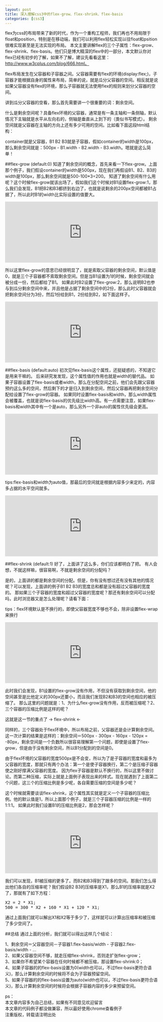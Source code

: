 ```yaml
---
layout: post
title: 深入理解css3中的flex-grow、flex-shrink、flex-basis
categories: [css3]
---
```


flex为css的布局带来了新的时代，作为一个重构工程师，我们再也不用局限于float和position，特别是在移动端，我们可以利用flex轻松实现以往float和psition很难实现甚至是无法实现的布局。
本文主要讲解flex的三个子属性：flex-grow、flex-shrink、flex-basis。他们只是博大精深的flex中的一部分，本文默认你对flex已经有初步的了解，如果不了解，建议先看看这里：http://www.w3cplus.com/blog/666.html。

flex布局发生在父容器和子容器之间。父容器需要有flex的环境(display:flex;)，子容器才能根据自身的属性来布局，简单的说，就是瓜分父容器的空间。相反就是说如果父容器没有flex的环境，那么子容器就无法使用flex的规则来划分父容器的空间。

讲到瓜分父容器的空看，那么首先需要讲一个很重要的词：剩余空间。

什么是剩余空间呢？具备flex环境的父容器，通常是有一条主轴和一条侧轴，默认情况下主轴就是水平从左向右的，侧轴是垂直从上到下的（类似书写模式）。
剩余空间就是父容器在主轴的方向上还有多少可用的空间。比如看下面这段html结构：

<script src="https://gist.github.com/zhoon/62f40a0338a6d7be8e7e.js"></script>

container就是父容器，B1 B2 B3就是子容器，假如container的width是100px，那么剩余空间就是：500px - B1.width - B2.width - B3.width。嗯就是这么简单！

##flex-grow (default:0)
知道了剩余空间的概念，首先来看一下flex-grow。上面那个例子，我们假设container的width是500px，现在我们再假设B1、B2、B3的width是100px，那么剩余空间就是500-100*3=200。
知道了剩余空间有什么用呢？这个时候flex-grow就该出场了，假如我们这个时候对B1设置flex-grow:1，那么我们会发现，B1把B2和B3都挤到右边了，也就是说剩余的200px空间都被B1占据了，所以此时B1的width比实际设置的值要大。

<iframe width="100%" height="200" src="http://jsfiddle.net/ZhoonChen/znes2rjc/3/embedded/result,html,css/" allowfullscreen="allowfullscreen" frameborder="0"></iframe>

所以这里flex-grow的意思已经很明显了，就是索取父容器的剩余空间，默认值是0，就是三个子容器都不索取剩余空间。但是当B1设置为1的时候，剩余空间就会被分成一份，然后都给了B1。
如果此时B2设置了flex-grow:2，那么说明B2也参与到瓜分剩余空间中来，并且他是占据了剩余空间中的2份，那么此时父容器就会把剩余空间分为3份，然后1份给到B1，2份给到B2，如下面这样子。

<iframe width="100%" height="200" src="http://jsfiddle.net/ZhoonChen/q4541kef/embedded/result,html,css/" allowfullscreen="allowfullscreen" frameborder="0"></iframe>

##flex-basis (default:auto)
初次见flex-basis这个属性，还挺疑惑的，不知道它是用来干嘛的。
后来研究发发现，这个属性值的作用也就是width的替代品。
如果子容器设置了flex-basis或者width，那么在分配空间之前，他们会先跟父容器预约这么多的空间，然后剩下的才是归入到剩余空间，然后父容器再把剩余空间分配给设置了flex-grow的容器。
如果同时设置flex-basis和width，那么width属性会被覆盖，也就是说flex-basis的优先级比width高。有一点需要注意，如果flex-basis和width其中有一个是auto，那么另外一个非auto的属性优先级会更高。

<iframe width="100%" height="200" src="http://jsfiddle.net/ZhoonChen/o3s68nes/3/embedded/result,html,css/" allowfullscreen="allowfullscreen" frameborder="0"></iframe>

tips:flex-basis和width为auto值，那最后的空间就是根据内容多少来定的，内容多占据的水平空间就多。

<iframe width="100%" height="200" src="http://jsfiddle.net/ZhoonChen/750sgvxq/1/embedded/result,html,css/" allowfullscreen="allowfullscreen" frameborder="0"></iframe>


##flex-shrink (default:1)
好了，上面讲了这么多，你们应该都明白了把。
有人会想，不就这样嘛，很容易啊，不就是剩余空间的分配吗？

是的，上面讲的都是剩余空间的分配。但是，你有没有想过还有没有其他的情况呢？可以发现，上面讲的例子B1 B2 B3的宽度总和都是没有超过父容器的宽度的。
那如果三个子容器的宽度和超过父容器的宽度呢？那还有剩余空间可以分配吗，此时浏览器又是怎么处理呢？请看下面：

tips：flex环境默认是不换行的，即使父容器宽度不够也不会，除非设置flex-wrap来换行

<iframe width="100%" height="200" src="http://jsfiddle.net/ZhoonChen/thoqb14f/1/embedded/result,html,css/" allowfullscreen="allowfullscreen" frameborder="0"></iframe>

此时我们会发现，B1设置的flex-grow没有作用，不但没有获取到剩余空间，他的空间甚至是比他定义的300px还要小，而且我们发现B2和B3的空间也相应的被压缩了。
那么这里的问题就是：1、为什么flex-grow没有作用，反而被压缩呢？2、三个容器的压缩比例是这样的呢？

这就是这一节的重点了 -> flex-shrink <-

同样的，三个容器处于flex环境中，所以布局之前，父容器还是会计算剩余空间。
这一次计算的结果是这样的：剩余空间＝500px - 300px - 160px - 120px = -80px，剩余空间是一个负数所以很容易理解第一个问题，即使是设置了flex-grow，但是由于没有剩余空间，所以B1分配到的空间是0。

由于flex环境的父容器的宽度500px是不会变，所以为了是子容器的宽度和最多为父容器的宽度，那就只有两个办法：第一个是使子容器换行，第二个是压缩子容器使之刚好撑满父容器的宽度。
因为flex子容器是默认不换行的，所以这里不做讨论。而第二种压缩，实际上就是上面例子表现出来的样式。现在就遇到了上面第二个问题，这三个的压缩比例是多少呢，各自需要压缩的空间是多少呢？

这个时候就需要谈谈flex-shrink，这个属性其实就是定义一个子容器的压缩比例。他的默认值是1，所以上面那个例子，就是三个子容器压缩的比例是一样的 1:1:1。
如果此时我们设置B1的压缩比例是2，那会怎样呢？

<iframe width="100%" height="200" src="http://jsfiddle.net/ZhoonChen/myva5Lon/embedded/result,html,css/" allowfullscreen="allowfullscreen" frameborder="0"></iframe>

我们可以发现，B1被压缩的更多了。而B2和B3得到了跟多的空间。那我们怎么得出他们各自的压缩率呢？我们假设B2 B3的压缩率是X1，那么B1的压缩率就是X2了，那就有了如下方程：

<pre>X2 = 2 * X1;
500 = 300 * X2 + 160 * X1 + 120 * X1;</pre>

通过上面我们就可以解出X1和X2等于多少了，这样就可以计算出压缩率和被压缩了多少空间了。

##总结
通过上面的分析，我们就可以得出这样几个结论：

1、剩余空间＝父容器空间－子容器1.flex-basis/width - 子容器2.flex-basis/width - ...<br>
2、如果父容器空间不够，就走压缩flex-shrink，否则走扩张flex-grow；<br>
3、如果你不希望某个容器在任何时候都不被压缩，那设置flex-shrink:0；<br>
4、如果子容器的的flex-basis设置为0(width也可以，不过flex-basis更符合语义)，那么计算剩余空间的时候将不会为子容器预留空间。<br>
5、如果子容器的的flex-basis设置为auto(width也可以，不过flex-basis更符合语义)，那么计算剩余空间的时候将会根据子容器内容的多少来预留空间。<br>


ps：<br>
本文章内容多为自己总结，如果有不同意见欢迎留言<br>
本文章的代码例子都没做兼容，所以最好使用chrome查看例子<br>
注重版权，转载请注明出处